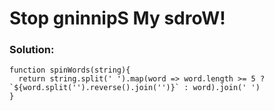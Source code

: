 # Stop gninnipS My sdroW!

### Solution:

```
function spinWords(string){
  return string.split(' ').map(word => word.length >= 5 ? `${word.split('').reverse().join('')}` : word).join(' ')
}
```